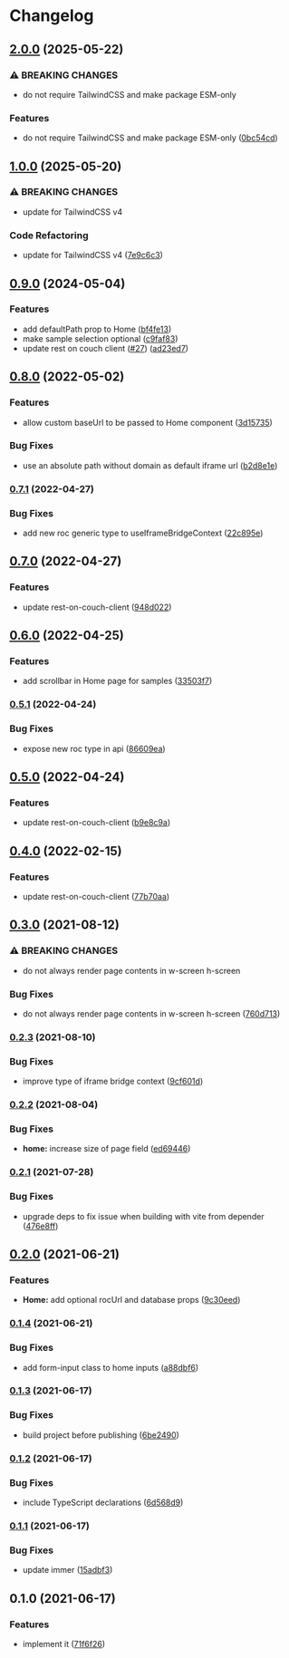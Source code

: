 # Changelog

## [2.0.0](https://github.com/zakodium-oss/react-iframe-bridge/compare/v1.0.0...v2.0.0) (2025-05-22)


### ⚠ BREAKING CHANGES

* do not require TailwindCSS and make package ESM-only

### Features

* do not require TailwindCSS and make package ESM-only ([0bc54cd](https://github.com/zakodium-oss/react-iframe-bridge/commit/0bc54cd66d2634e91775239782c81f70c0756715))

## [1.0.0](https://github.com/zakodium-oss/react-iframe-bridge/compare/v0.9.0...v1.0.0) (2025-05-20)


### ⚠ BREAKING CHANGES

* update for TailwindCSS v4

### Code Refactoring

* update for TailwindCSS v4 ([7e9c6c3](https://github.com/zakodium-oss/react-iframe-bridge/commit/7e9c6c3a7cd4545a801e42818a269995d3d8d655))

## [0.9.0](https://github.com/zakodium-oss/react-iframe-bridge/compare/v0.8.0...v0.9.0) (2024-05-04)


### Features

* add defaultPath prop to Home ([bf4fe13](https://github.com/zakodium-oss/react-iframe-bridge/commit/bf4fe1329d116b7c9d7759e052c3f1e0c6304cd0))
* make sample selection optional ([c9faf83](https://github.com/zakodium-oss/react-iframe-bridge/commit/c9faf83c395d98d8371b40806fc1b03a799175d4))
* update rest on couch client ([#27](https://github.com/zakodium-oss/react-iframe-bridge/issues/27)) ([ad23ed7](https://github.com/zakodium-oss/react-iframe-bridge/commit/ad23ed7e6cbbb11d62634a581128aa1bc3b8b3da))

## [0.8.0](https://www.github.com/zakodium-oss/react-iframe-bridge/compare/v0.7.1...v0.8.0) (2022-05-02)


### Features

* allow custom baseUrl to be passed to Home component ([3d15735](https://www.github.com/zakodium-oss/react-iframe-bridge/commit/3d15735bcdfbd019eb0f535cbc5196af5996a0ef))


### Bug Fixes

* use an absolute path without domain as default iframe url ([b2d8e1e](https://www.github.com/zakodium-oss/react-iframe-bridge/commit/b2d8e1e9c0c86f73010a3e90c159a53360060e28))

### [0.7.1](https://www.github.com/zakodium-oss/react-iframe-bridge/compare/v0.7.0...v0.7.1) (2022-04-27)


### Bug Fixes

* add new roc generic type to useIframeBridgeContext ([22c895e](https://www.github.com/zakodium-oss/react-iframe-bridge/commit/22c895e53015e3085d8bd028e025f9e813237193))

## [0.7.0](https://www.github.com/zakodium-oss/react-iframe-bridge/compare/v0.6.0...v0.7.0) (2022-04-27)


### Features

* update rest-on-couch-client ([948d022](https://www.github.com/zakodium-oss/react-iframe-bridge/commit/948d022d98c2f28fcf30b2b9293cea69607d1b0f))

## [0.6.0](https://www.github.com/zakodium-oss/react-iframe-bridge/compare/v0.5.1...v0.6.0) (2022-04-25)


### Features

* add scrollbar in Home page for samples ([33503f7](https://www.github.com/zakodium-oss/react-iframe-bridge/commit/33503f75a6755ddd5d2cb8e5e6d7557955d661ab))

### [0.5.1](https://www.github.com/zakodium-oss/react-iframe-bridge/compare/v0.5.0...v0.5.1) (2022-04-24)


### Bug Fixes

* expose new roc type in api ([86609ea](https://www.github.com/zakodium-oss/react-iframe-bridge/commit/86609ea68f0902d77e1689e711b1e19f33524d4f))

## [0.5.0](https://www.github.com/zakodium-oss/react-iframe-bridge/compare/v0.4.0...v0.5.0) (2022-04-24)


### Features

* update rest-on-couch-client ([b9e8c9a](https://www.github.com/zakodium-oss/react-iframe-bridge/commit/b9e8c9a55c476f279338d04a372ba4c4fa07cd98))

## [0.4.0](https://www.github.com/zakodium/react-iframe-bridge/compare/v0.3.0...v0.4.0) (2022-02-15)


### Features

* update rest-on-couch-client ([77b70aa](https://www.github.com/zakodium/react-iframe-bridge/commit/77b70aa6fc28f7e543892e4b9f3d4beb77a1b543))

## [0.3.0](https://www.github.com/zakodium/react-iframe-bridge/compare/v0.2.3...v0.3.0) (2021-08-12)


### ⚠ BREAKING CHANGES

* do not always render page contents in w-screen h-screen

### Bug Fixes

* do not always render page contents in w-screen h-screen ([760d713](https://www.github.com/zakodium/react-iframe-bridge/commit/760d713ade8d1182615f62d7a15542dbb9d337db))

### [0.2.3](https://www.github.com/zakodium/react-iframe-bridge/compare/v0.2.2...v0.2.3) (2021-08-10)


### Bug Fixes

* improve type of iframe bridge context ([9cf601d](https://www.github.com/zakodium/react-iframe-bridge/commit/9cf601dec32275397e2967148e9f8dd142f97fed))

### [0.2.2](https://www.github.com/zakodium/react-iframe-bridge/compare/v0.2.1...v0.2.2) (2021-08-04)


### Bug Fixes

* **home:** increase size of page field ([ed69446](https://www.github.com/zakodium/react-iframe-bridge/commit/ed6944698eb07690cc21f4d274458b94cbf3a692))

### [0.2.1](https://www.github.com/zakodium/react-iframe-bridge/compare/v0.2.0...v0.2.1) (2021-07-28)


### Bug Fixes

* upgrade deps to fix issue when building with vite from depender ([476e8ff](https://www.github.com/zakodium/react-iframe-bridge/commit/476e8ff646296b9ecbc70a92c49f08753656a17d))

## [0.2.0](https://www.github.com/zakodium/react-iframe-bridge/compare/v0.1.4...v0.2.0) (2021-06-21)


### Features

* **Home:** add optional rocUrl and database props ([9c30eed](https://www.github.com/zakodium/react-iframe-bridge/commit/9c30eed3cf3cf997107a82801d4a4a944d7e7944))

### [0.1.4](https://www.github.com/zakodium/react-iframe-bridge/compare/v0.1.3...v0.1.4) (2021-06-21)


### Bug Fixes

* add form-input class to home inputs ([a88dbf6](https://www.github.com/zakodium/react-iframe-bridge/commit/a88dbf641d7946a7e39e4a7b961f2ccb1762ebde))

### [0.1.3](https://www.github.com/zakodium/react-iframe-bridge/compare/v0.1.2...v0.1.3) (2021-06-17)


### Bug Fixes

* build project before publishing ([6be2490](https://www.github.com/zakodium/react-iframe-bridge/commit/6be2490aa392edcd82e86a6a94d8e629d7767b3c))

### [0.1.2](https://www.github.com/zakodium/react-iframe-bridge/compare/v0.1.1...v0.1.2) (2021-06-17)


### Bug Fixes

* include TypeScript declarations ([6d568d9](https://www.github.com/zakodium/react-iframe-bridge/commit/6d568d968fe5a2aed7c26f6b44b896413ecd8aee))

### [0.1.1](https://www.github.com/zakodium/react-iframe-bridge/compare/v0.1.0...v0.1.1) (2021-06-17)


### Bug Fixes

* update immer ([15adbf3](https://www.github.com/zakodium/react-iframe-bridge/commit/15adbf3cdbd39f053973c026499ada98aa795f8e))

## 0.1.0 (2021-06-17)


### Features

* implement it ([71f6f26](https://www.github.com/zakodium/react-iframe-bridge/commit/71f6f260ea7c4fad1f0d4cd620d333391172fbad))
